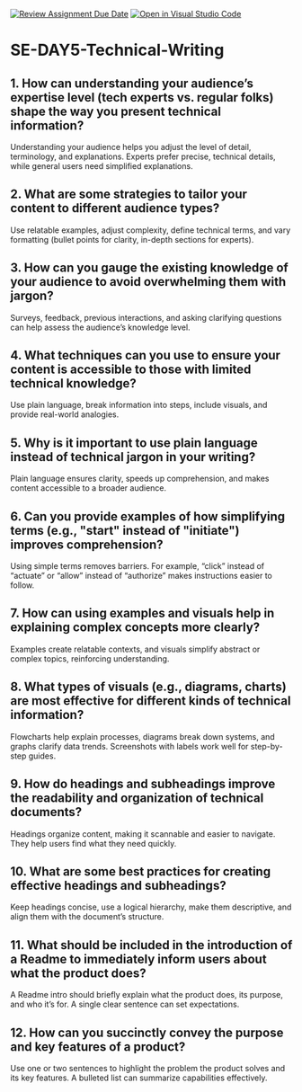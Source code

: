 [![Review Assignment Due Date](https://classroom.github.com/assets/deadline-readme-button-22041afd0340ce965d47ae6ef1cefeee28c7c493a6346c4f15d667ab976d596c.svg)](https://classroom.github.com/a/zsAR-pyY)
[![Open in Visual Studio Code](https://classroom.github.com/assets/open-in-vscode-2e0aaae1b6195c2367325f4f02e2d04e9abb55f0b24a779b69b11b9e10269abc.svg)](https://classroom.github.com/online_ide?assignment_repo_id=18491050&assignment_repo_type=AssignmentRepo)
# SE-DAY5-Technical-Writing
## 1. How can understanding your audience’s expertise level (tech experts vs. regular folks) shape the way you present technical information?
Understanding your audience helps you adjust the level of detail, terminology, and explanations. Experts prefer precise, technical details, while general users need simplified explanations.
## 2. What are some strategies to tailor your content to different audience types?
Use relatable examples, adjust complexity, define technical terms, and vary formatting (bullet points for clarity, in-depth sections for experts).
## 3. How can you gauge the existing knowledge of your audience to avoid overwhelming them with jargon?
Surveys, feedback, previous interactions, and asking clarifying questions can help assess the audience’s knowledge level.
## 4. What techniques can you use to ensure your content is accessible to those with limited technical knowledge?
Use plain language, break information into steps, include visuals, and provide real-world analogies.
## 5. Why is it important to use plain language instead of technical jargon in your writing?
Plain language ensures clarity, speeds up comprehension, and makes content accessible to a broader audience.
## 6. Can you provide examples of how simplifying terms (e.g., "start" instead of "initiate") improves comprehension?
Using simple terms removes barriers. For example, “click” instead of “actuate” or “allow” instead of “authorize” makes instructions easier to follow.
## 7. How can using examples and visuals help in explaining complex concepts more clearly?
Examples create relatable contexts, and visuals simplify abstract or complex topics, reinforcing understanding.
## 8. What types of visuals (e.g., diagrams, charts) are most effective for different kinds of technical information?
Flowcharts help explain processes, diagrams break down systems, and graphs clarify data trends. Screenshots with labels work well for step-by-step guides.
## 9. How do headings and subheadings improve the readability and organization of technical documents?
Headings organize content, making it scannable and easier to navigate. They help users find what they need quickly.
## 10. What are some best practices for creating effective headings and subheadings?
Keep headings concise, use a logical hierarchy, make them descriptive, and align them with the document’s structure.
## 11. What should be included in the introduction of a Readme to immediately inform users about what the product does?
A Readme intro should briefly explain what the product does, its purpose, and who it’s for. A single clear sentence can set expectations.
## 12. How can you succinctly convey the purpose and key features of a product?
Use one or two sentences to highlight the problem the product solves and its key features. A bulleted list can summarize capabilities effectively.
